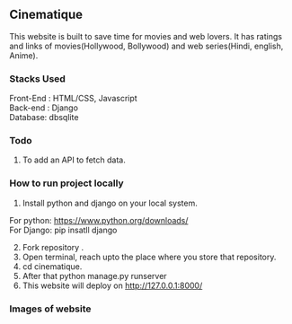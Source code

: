 ## Cinematique

This website is built to save time for movies and web lovers.  It has ratings and links of movies(Hollywood, Bollywood) and web series(Hindi, english, Anime).

### Stacks Used

Front-End : HTML/CSS, Javascript <br/>
Back-end : Django <br/>
Database: dbsqlite

### Todo
1. To add an API to fetch data.

### How to run project locally
1. Install python and django on your local system.

For python: https://www.python.org/downloads/  <br/>
For Django: pip insatll django 

2. Fork repository .
3. Open terminal, reach upto the place where you store that repository.
4. cd cinematique.
5. After that python manage.py runserver
6. This website will deploy on http://127.0.0.1:8000/


### Images of website
